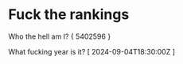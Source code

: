 # Fuck the rankings

Who the hell am I?
{ 5402596 }

What fucking year is it?
[ 2024-09-04T18:30:00Z ]
